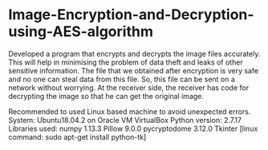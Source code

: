# Image-Encryption-and-Decryption-using-AES-algorithm


Developed a program that encrypts and decrypts the image files accurately. This will help in minimising the problem of data theft and leaks of other sensitive information. The file that we obtained after encryption is very safe and no one can steal data from this file. So, this file can be sent on a network without worrying. At the receiver side, the receiver has code for decrypting the image so that he can get the original image.



Recommended to used Linux based machine to avoid unexpected errors.
System: Ubuntu18.04.2 on Oracle VM VirtualBox
Python version: 2.7.17
Libraries used:
numpy 1.13.3
Pillow 9.0.0
pycryptodome 3.12.0
Tkinter [linux command: sudo apt-get install python-tk]
